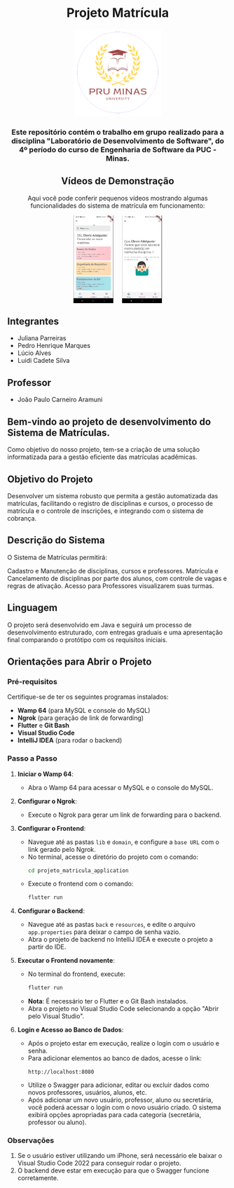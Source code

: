 <div align="center">

# Projeto Matrícula

<img src="Front/projeto_matricula_application/assets/images/pru_minas_with_circle.png" width="200">

### Este repositório contém o trabalho em grupo realizado para a disciplina "Laboratório de Desenvolvimento de Software", do 4º período do curso de Engenharia de Software da PUC - Minas.

## Vídeos de Demonstração

Aqui você pode conferir pequenos vídeos mostrando algumas funcionalidades do sistema de matrícula em funcionamento:

<div style="display: flex; justify-content: center; gap: 20px;">
  <img src="Front/projeto_matricula_application/assets/images/materia_do_aluno.gif" style="height: 200px; object-fit: contain;">
  <img src="Front/projeto_matricula_application/assets/images/video_processo_matricula.gif" style="height: 200px; object-fit: contain;">
</div>

</div>

## Integrantes

* Juliana Parreiras
* Pedro Henrique Marques
* Lúcio Alves
* Luidi Cadete Silva 

## Professor

* João Paulo Carneiro Aramuni

## Bem-vindo ao projeto de desenvolvimento do Sistema de Matrículas.

Como objetivo do nosso projeto, tem-se a criação de uma solução informatizada para a gestão eficiente das matrículas acadêmicas.

## Objetivo do Projeto

Desenvolver um sistema robusto que permita a gestão automatizada das matrículas, facilitando o registro de disciplinas e cursos, o processo de matrícula e o controle de inscrições, e integrando com o sistema de cobrança.

## Descrição do Sistema

O Sistema de Matrículas permitirá:

Cadastro e Manutenção de disciplinas, cursos e professores.
Matrícula e Cancelamento de disciplinas por parte dos alunos, com controle de vagas e regras de ativação.
Acesso para Professores visualizarem suas turmas.

## Linguagem

O projeto será desenvolvido em Java e seguirá um processo de desenvolvimento estruturado, com entregas graduais e uma apresentação final comparando o protótipo com os requisitos iniciais.

## Orientações para Abrir o Projeto

### Pré-requisitos

Certifique-se de ter os seguintes programas instalados:

- **Wamp 64** (para MySQL e console do MySQL)
- **Ngrok** (para geração de link de forwarding)
- **Flutter** e **Git Bash**
- **Visual Studio Code**
- **IntelliJ IDEA** (para rodar o backend)

### Passo a Passo

1. **Iniciar o Wamp 64**:
   - Abra o Wamp 64 para acessar o MySQL e o console do MySQL.

2. **Configurar o Ngrok**:
   - Execute o Ngrok para gerar um link de forwarding para o backend.

3. **Configurar o Frontend**:
   - Navegue até as pastas `lib` e `domain`, e configure a `base URL` com o link gerado pelo Ngrok.
   - No terminal, acesse o diretório do projeto com o comando:
     ```bash
     cd projeto_matricula_application
     ```
   - Execute o frontend com o comando:
     ```bash
     flutter run
     ```

4. **Configurar o Backend**:
   - Navegue até as pastas `back` e `resources`, e edite o arquivo `app.properties` para deixar o campo de senha vazio.
   - Abra o projeto de backend no IntelliJ IDEA e execute o projeto a partir do IDE.

5. **Executar o Frontend novamente**:
   - No terminal do frontend, execute:
     ```bash
     flutter run
     ```
   - **Nota**: É necessário ter o Flutter e o Git Bash instalados.
   - Abra o projeto no Visual Studio Code selecionando a opção "Abrir pelo Visual Studio".

6. **Login e Acesso ao Banco de Dados**:
   - Após o projeto estar em execução, realize o login com o usuário e senha.
   - Para adicionar elementos ao banco de dados, acesse o link:
     ```
     http://localhost:8080
     ```
   - Utilize o Swagger para adicionar, editar ou excluir dados como novos professores, usuários, alunos, etc.
   - Após adicionar um novo usuário, professor, aluno ou secretária, você poderá acessar o login com o novo usuário criado. O sistema exibirá opções apropriadas para cada categoria (secretária, professor ou aluno).

### Observações

1. Se o usuário estiver utilizando um iPhone, será necessário ele baixar o Visual Studio Code 2022 para conseguir rodar o projeto.
2. O backend deve estar em execução para que o Swagger funcione corretamente.
